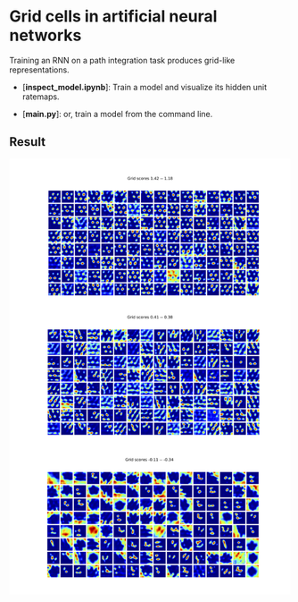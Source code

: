 # Grid cells in artificial neural networks

Training an RNN on a path integration task produces grid-like representations. 

* [**inspect_model.ipynb**]:
  Train a model and visualize its hidden unit ratemaps.
  
* [**main.py**]:
  or, train a model from the command line.

## Result

![grid visualization](./docs/RNNgrids.png)
